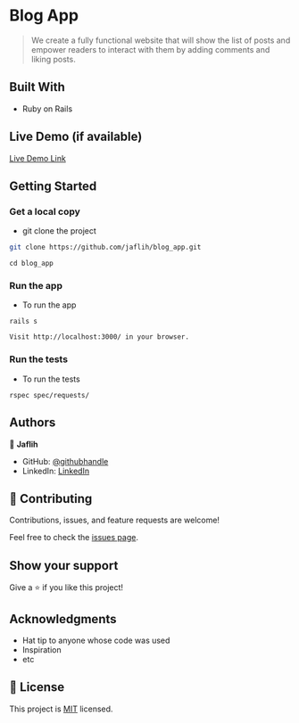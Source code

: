 # Blog App

> We create a fully functional website that will show the list of posts and empower readers to interact with them by adding comments and liking posts.

## Built With

- Ruby on Rails

## Live Demo (if available)

[Live Demo Link](https://livedemo.com)

## Getting Started

### Get a local copy

- git clone the project

```bash
git clone https://github.com/jaflih/blog_app.git
```

```
cd blog_app
```

### Run the app

- To run the app

```
rails s
```

```
Visit http://localhost:3000/ in your browser.
```

### Run the tests

- To run the tests

```
rspec spec/requests/
```

## Authors

👤 **Jaflih**

- GitHub: [@githubhandle](https://github.com/jaflih)
- LinkedIn: [LinkedIn](https://www.linkedin.com/in/jaflih/)

## 🤝 Contributing

Contributions, issues, and feature requests are welcome!

Feel free to check the [issues page](../../issues/).

## Show your support

Give a ⭐️ if you like this project!

## Acknowledgments

- Hat tip to anyone whose code was used
- Inspiration
- etc

## 📝 License

This project is [MIT](./MIT.md) licensed.
